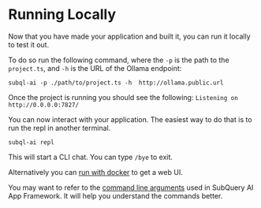 # Running Locally

Now that you have made your application and built it, you can run it locally to test it out.

To do so run the following command, where the `-p` is the path to the `project.ts`, and `-h` is the URL of the Ollama endpoint:

```shell
subql-ai -p ./path/to/project.ts -h  http://ollama.public.url
```

Once the project is running you should see the following: `Listening on http://0.0.0.0:7827/`

You can now interact with your application. The easiest way to do that is to run the repl in another terminal.

```shell
subql-ai repl
```

This will start a CLI chat. You can type `/bye` to exit.

Alternatively you can [run with docker](./docker.md) to get a web UI.

You may want to refer to the [command line arguments](../run/cli.md) used in SubQuery AI App Framework. It will help you understand the commands better.
